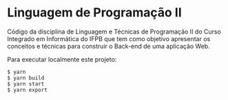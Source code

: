 # Linguagem de Programação II

Código da disciplina de Linguagem e Técnicas de Programação II do Curso Integrado em Informática do IFPB que tem como objetivo apresentar os conceitos e técnicas para construir o Back-end de uma aplicação Web.

Para executar localmente este projeto:

```
$ yarn
$ yarn build
$ yarn start
$ yarn export
```
